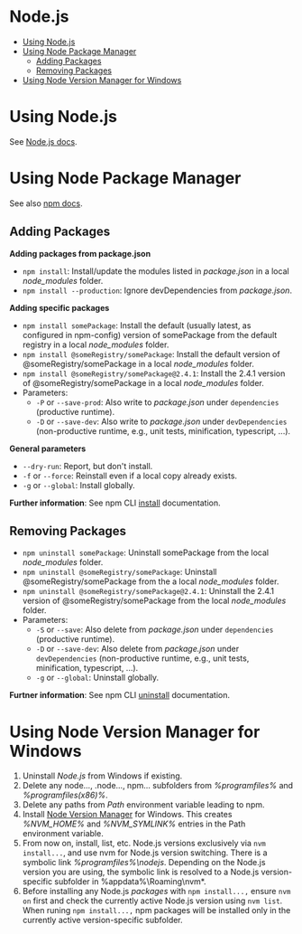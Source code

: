 <h1>Node.js</h1>

- [Using Node.js](#using-nodejs)
- [Using Node Package Manager](#using-node-package-manager)
  - [Adding Packages](#adding-packages)
  - [Removing Packages](#removing-packages)
- [Using Node Version Manager for Windows](#using-node-version-manager-for-windows)

# Using Node.js

See [Node.js docs](https://nodejs.org/en/docs/).

# Using Node Package Manager

See also [npm docs](https://docs.npmjs.com).

## Adding Packages

**Adding packages from package.json**

* `npm install`: Install/update the modules listed in *package.json* in a local *node_modules* folder.
* `npm install --production`: Ignore devDependencies from *package.json*.

**Adding specific packages**

* `npm install somePackage`: Install the default (usually latest, as configured in npm-config) 
  version of somePackage from the default registry in a local *node_modules* folder.
* `npm install @someRegistry/somePackage`: Install the default version of @someRegistry/somePackage
  in a local *node_modules* folder.
* `npm install @someRegistry/somePackage@2.4.1`: Install the 2.4.1 version of @someRegistry/somePackage
  in a local *node_modules* folder.
* Parameters:
    * `-P` or `--save-prod`: Also write to *package.json* under `dependencies` (productive runtime).
    * `-D` or `--save-dev`: Also write to *package.json* under `devDependencies` 
      (non-productive runtime, e.g., unit tests, minification, typescript, ...).

**General parameters**

* `--dry-run`: Report, but don't install.
* `-f` or `--force`: Reinstall even if a local copy already exists.
* `-g` or `--global`: Install globally.
  

**Further information**: See npm CLI [install](https://docs.npmjs.com/cli/install) documentation.

## Removing Packages

* `npm uninstall somePackage`: Uninstall somePackage from the local *node_modules* folder.
* `npm uninstall @someRegistry/somePackage`: Uninstall @someRegistry/somePackage
  from the a local *node_modules* folder.
* `npm uninstall @someRegistry/somePackage@2.4.1`: Uninstall the 2.4.1 version of @someRegistry/somePackage
  from the local *node_modules* folder.
* Parameters:
    * `-S` or `--save`: Also delete from *package.json* under `dependencies` (productive runtime).
    * `-D` or `--save-dev`: Also delete from *package.json* under `devDependencies` 
      (non-productive runtime, e.g., unit tests, minification, typescript, ...).
    * `-g` or `--global`: Uninstall globally.

**Furtner information**: See npm CLI [uninstall](https://docs.npmjs.com/cli/uninstall) documentation.

# Using Node Version Manager for Windows

1. Uninstall *Node.js* from Windows if existing.
2. Delete any node..., .node..., npm... subfolders from _%programfiles%_ and _%programfiles(x86)%_.
3. Delete any paths from *Path* environment variable leading to npm.
4. Install [Node Version Manager](https://github.com/coreybutler/nvm-windows) for Windows. This creates _%NVM_HOME%_ and _%NVM_SYMLINK%_ entries in the Path environment variable.
5. From now on, install, list, etc. Node.js versions exclusively via `nvm install...`, and use nvm for Node.js version switching. There is a symbolic link _%programfiles%\nodejs_. Depending on the Node.js version you are using, the symbolic link is resolved to a Node.js version-specific subfolder in %appdata%\Roaming\nvm*.
6. Before installing any Node.js *packages* with `npm install...,` ensure `nvm on` first and check the currently active Node.js version using `nvm list`. When runing `npm install...,` npm packages will be installed only in the currently active version-specific subfolder.

